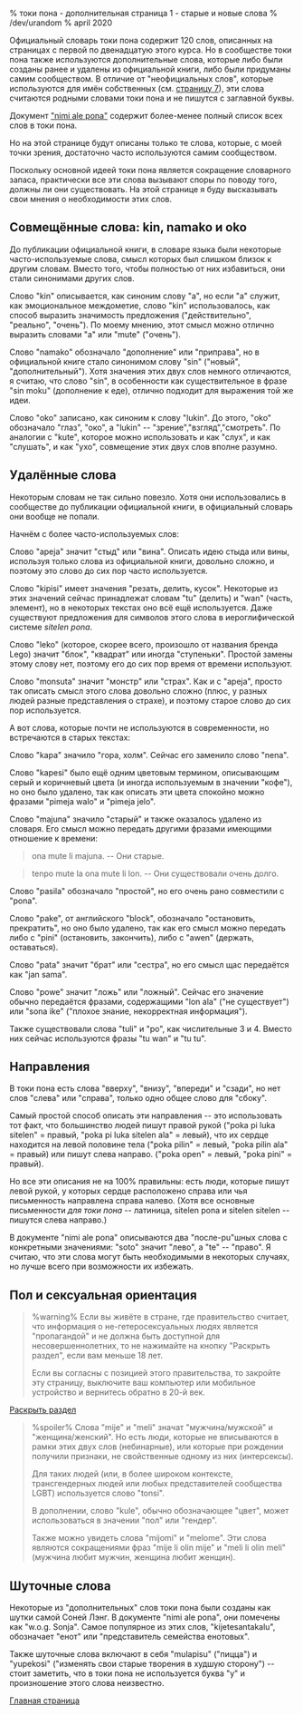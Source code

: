 % токи пона - дополнительная страница 1 - старые и новые слова
% /dev/urandom
% april 2020

Официальный словарь токи пона содержит 120 слов, описанных на страницах с первой
по двенадцатую этого курса. Но в сообществе токи пона также используются
дополнительные слова, которые либо были созданы ранее и удалены из официальной
книги, либо были придуманы самим сообществом. В отличие от "неофициальных слов",
которые используются для имён собственных (см. [страницу 7](ru_7.html)), эти
слова считаются родными словами токи пона и не пишутся с заглавной буквы.

Документ ["nimi ale pona"][nap] содержит более-менее полный список всех слов в
токи пона.

[nap]:https://docs.google.com/document/d/10hP3kR7mFN0E6xW3U6fZyDf7xKEEvxssM96qLq4E0ms/edit

Но на этой странице будут описаны только те слова, которые, с моей точки зрения,
достаточно часто используются самим сообществом.

Поскольку основной идеей токи пона является сокращение словарного запаса,
практически все эти слова вызывают споры по поводу того, должны ли они
существовать. На этой странице я буду высказывать свои мнения о необходимости
этих слов.

## Совмещённые слова: kin, namako и oko

До публикации официальной книги, в словаре языка были некоторые
часто-используемые слова, смысл которых был слишком близок к другим словам.
Вместо того, чтобы полностью от них избавиться, они стали синонимами других
слов.

Слово "kin" описывается, как синоним слову "a", но если "a" служит, как
эмоциональное междометие, слово "kin" использовалось, как способ выразить
значимость предложения ("действительно", "реально", "очень"). По моему мнению,
этот смысл можно отлично выразить словами "a" или "mute" ("очень").

Слово "namako" обозначало "дополнение" или "приправа", но в официальной книге
стало синонимом слову "sin" ("новый", "дополнительный"). Хотя значения этих двух
слов немного отличаются, я считаю, что слово "sin", в особенности как
существительное в фразе "sin moku" (дополнение к еде), отлично подходит для
выражения той же идеи.

Слово "oko" записано, как синоним к слову "lukin". До этого, "oko" обозначало
"глаз", "око", а "lukin" -- "зрение","взгляд","смотреть". По аналогии с "kute",
которое можно использовать и как "слух", и как "слушать", и как "ухо",
совмещение этих двух слов вполне разумно.

## Удалённые слова

Некоторым словам не так сильно повезло. Хотя они использовались в сообществе до
публикации официальной книги, в официальный словарь они вообще не попали.

Начнём с более часто-используемых слов:

Слово "apeja" значит "стыд" или "вина". Описать идею стыда или вины, используя
только слова из официальной книги, довольно сложно, и поэтому это слово до сих
пор часто используется.

Слово "kipisi" имеет значения "резать, делить, кусок". Некоторые из этих
значений сейчас принадлежат словам "tu" (делить) и "wan" (часть, элемент), но в
некоторых текстах оно всё ещё используется. Даже существуют предложения для
символов этого слова в иероглифической системе *sitelen pona*.

Слово "leko" (которое, скорее всего, произошло от названия бренда Lego) значит
"блок", "квадрат" или иногда "ступеньки". Простой замены этому слову нет,
поэтому его до сих пор время от времени используют.

Слово "monsuta" значит "монстр" или "страх". Как и с "apeja", просто так описать
смысл этого слова довольно сложно (плюс, у разных людей разные представления о
страхе), и поэтому старое слово до сих пор используется.

А вот слова, которые почти не используются в современности, но встречаются в
старых текстах:

Слово "kapa" значило "гора, холм". Сейчас его заменило слово "nena".

Слово "kapesi" было ещё одним цветовым термином, описывающим серый и коричневый
цвета (и иногда используемым в значении "кофе"), но оно было удалено, так как
описать эти цвета спокойно можно фразами "pimeja walo" и "pimeja jelo".

Слово "majuna" значило "старый" и также оказалось удалено из словаря. Его смысл
можно передать другими фразами имеющими отношение к времени:

> ona mute li majuna. -- Они старые.

> tenpo mute la ona mute li lon. -- Они существовали очень долго.

Слово "pasila" обозначало "простой", но его очень рано совместили с "pona".

Слово "pake", от английского "block", обозначало "остановить, прекратить", но
оно было удалено, так как его смысл можно передать либо с "pini" (остановить,
закончить), либо с "awen" (держать, оставаться).

Слово "pata" значит "брат" или "сестра", но его смысл щас передаётся как "jan
sama".

Слово "powe" значит "ложь" или "ложный". Сейчас его значение обычно передаётся
фразами, содержащими "lon ala" ("не существует") или "sona ike" ("плохое знание,
некорректная информация").

Также существовали слова "tuli" и "po", как числительные 3 и 4. Вместо них
сейчас используются фразы "tu wan" и "tu tu".

## Направления

В токи пона есть слова "вверху", "внизу", "впереди" и "сзади", но нет слов
"слева" или "справа", только одно общее слово для "сбоку".

Самый простой способ описать эти направления -- это использовать тот факт, что
большинство людей пишут правой рукой ("poka pi luka sitelen" = правый, "poka pi
luka sitelen ala" = левый), что их сердце находится на левой половине тела
("poka pilin" = левый, "poka pilin ala" = правый) или пишут слева направо.
("poka open" = левый, "poka pini" = правый).

Но все эти описания не на 100% правильны: есть люди, которые пишут левой рукой,
у которых сердце расположено справа или чья письменность направлена справа
налево. (Хотя все основные письменности *для токи пона* -- латиница, sitelen
pona и sitelen sitelen -- пишутся слева направо.)

В документе "nimi ale pona" описываются два "после-pu"шных слова с конкретными
значениями: "soto" значит "лево", а "te" -- "право". Я считаю, что эти слова
могут быть необходимыми в некоторых случаях, но лучше всего при возможности их
избежать.

## Пол и сексуальная ориентация

> %warning%
> Если вы живёте в стране, где правительство считает, что информация о
> не-гетеросексуальных людях является "пропагандой" и не должна быть доступной
> для несовершеннолетних, то не нажимайте на кнопку "Раскрыть раздел", если вам
> меньше 18 лет.
>
> Если вы согласны с позицией этого правительства, то закройте эту страницу,
> выключите ваш компьютер или мобильное устройство и вернитесь обратно в 20-й
> век.
>

<a name="gender" href="#gender" onclick="revealSpoilers();">Раскрыть раздел</a>

> %spoiler%
> Слова "mije" и "meli" значат "мужчина/мужской" и "женщина/женский". Но есть
> люди, которые не вписываются в рамки этих двух слов (небинарные), или которые
> при рождении получили признаки, не свойственные одному из них (интерсексы).
>
> Для таких людей (или, в более широком контексте, трансгендерных людей или
> любых представителей сообщества LGBT) используется слово "tonsi".
>
> В дополнении, слово "kule", обычно обозначающее "цвет", может использоваться в
> значении "пол" или "гендер".
>
> Также можно увидеть слова "mijomi" и "melome". Эти слова являются сокращениями
> фраз "mije li olin mije" и "meli li olin meli" (мужчина любит мужчин, женщина
> любит женщин).

## Шуточные слова

Некоторые из "дополнительных" слов токи пона были созданы как шутки самой Соней
Лэнг. В документе "nimi ale pona", они помечены как "w.o.g. Sonja". Самое
популярное из этих слов, "kijetesantakalu", обозначает "енот" или "представитель
семейства енотовых".

Также шуточные слова включают в себя "mulapisu" ("пицца") и "yupekosi"
("изменять свои старые творения в худшую сторону") -- стоит заметить, что в токи
пона не используется буква "y" и произношение этого слова неизвестно.

[Главная страница](ru_index.html)
